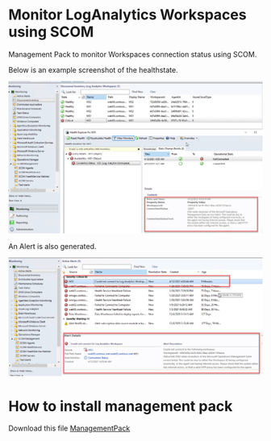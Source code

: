 # Monitor LogAnalytics Workspaces using SCOM

Management Pack to monitor Workspaces connection status using SCOM. 

Below is an example screenshot of the healthstate.

![Health Satate](./Images/State.jpg)

An Alert is also generated.

![Health Satate](./Images/Alert.jpg)

# How to install management pack

Download this file [ManagementPack](https://github.com/emrgcl/MonitorLogAnalyticsWorkspaces/raw/main/ManagementPack/Scom.LogAnalytics.Workspaces.zip)